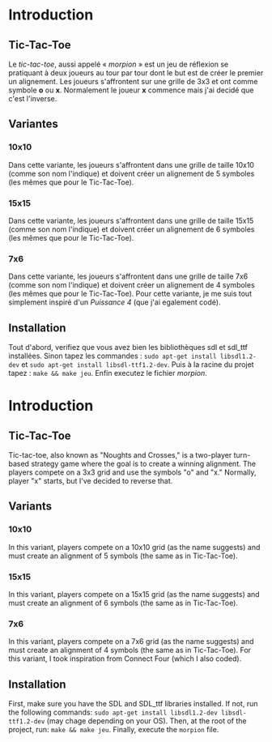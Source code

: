 # Introduction

## Tic-Tac-Toe

Le *tic-tac-toe*, aussi appelé « *morpion* » est un jeu de réflexion se pratiquant à deux joueurs au tour par tour dont le but est de créer le premier un alignement.
Les joueurs s'affrontent sur une grille de 3x3 et ont comme symbole **o** ou **x**. Normalement le joueur **x** commence mais j'ai decidé que c'est l'inverse.

## Variantes

### 10x10

Dans cette variante, les joueurs s'affrontent dans une grille de taille 10x10 (comme son nom l'indique) et doivent créer un alignement de 5 symboles (les mêmes que pour le Tic-Tac-Toe).

### 15x15

Dans cette variante, les joueurs s'affrontent dans une grille de taille 15x15 (comme son nom l'indique) et doivent créer un alignement de 6 symboles (les mêmes que pour le Tic-Tac-Toe).

### 7x6

Dans cette variante, les joueurs s'affrontent dans une grille de taille 7x6 (comme son nom l'indique) et doivent créer un alignement de 4 symboles (les mêmes que pour le Tic-Tac-Toe).
Pour cette variante, je me suis tout simplement inspiré d'un *Puissance 4* (que j'ai egalement codé).

## Installation

Tout d'abord, verifiez que vous avez bien les bibliothèques sdl et sdl_ttf installées.
Sinon tapez les commandes : `sudo apt-get install libsdl1.2-dev` et `sudo apt-get install libsdl-ttf1.2-dev`.
Puis à la racine du projet tapez : `make && make jeu`.
Enfin executez le fichier *morpion*.


# Introduction
## Tic-Tac-Toe

Tic-tac-toe, also known as "Noughts and Crosses," is a two-player turn-based strategy game where the goal is to create a winning alignment. The players compete on a 3x3 grid and use the symbols "o" and "x." Normally, player "x" starts, but I've decided to reverse that.

## Variants
### 10x10

In this variant, players compete on a 10x10 grid (as the name suggests) and must create an alignment of 5 symbols (the same as in Tic-Tac-Toe).

### 15x15

In this variant, players compete on a 15x15 grid (as the name suggests) and must create an alignment of 6 symbols (the same as in Tic-Tac-Toe).

### 7x6

In this variant, players compete on a 7x6 grid (as the name suggests) and must create an alignment of 4 symbols (the same as in Tic-Tac-Toe). For this variant, I took inspiration from Connect Four (which I also coded).

## Installation

First, make sure you have the SDL and SDL_ttf libraries installed. If not, run the following commands: ``sudo apt-get install libsdl1.2-dev libsdl-ttf1.2-dev`` (may chage depending on your OS). Then, at the root of the project, run: ``make && make jeu``. Finally, execute the ``morpion`` file.
